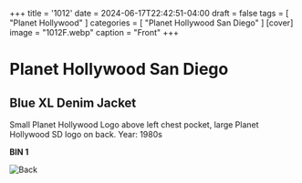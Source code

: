 +++
title = '1012'
date = 2024-06-17T22:42:51-04:00
draft = false
tags = [ "Planet Hollywood" ]
categories = [ "Planet Hollywood San Diego" ]
[cover]
image = "1012F.webp"
caption = "Front"
+++
# Planet Hollywood San Diego
## Blue XL Denim Jacket
Small Planet Hollywood Logo above left chest pocket, large Planet Hollywood SD logo on back. Year: 1980s

**BIN 1**

![Back](/1012B.webp)